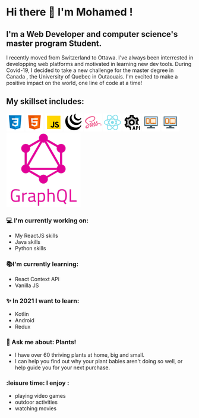 # Hi there 👋 I'm Mohamed !

## I'm a Web Developer and computer science's master program Student. 

I recently moved from Switzerland to Ottawa. 
I've always been interrested in developping web platforms and motivated in learning new dev tools.
During Covid-19, I decided to take a new challenge for the master degree in Canada , the University of Quebec in Outaouais.
I'm excited to make a positive impact on the world, one line of code at a time! 

## My skillset includes:
![css](/assets/icons8-css3.png)  ![html](/assets/icons8-html-5.png)  ![js](/assets/icons8-javascript.png)  ![jquery](/assets/icons8-jquery.png)  ![sass](/assets/icons8-sass.png) ![react](/assets/icons8-react-native.png)  ![Rest api](/assets/icons8-rest-api.png)   ![responsive design](/assets/icons8-responsive.png) ![responsive design](/assets/icons8-responsive.png) ![responsive design](/assets/téléchargement.png)

### :computer: I'm currently working on:
- My ReactJS skills
- Java skills
- Python skills
 
### :books:I'm currently learning: 
- React Context APi
- Vanilla JS
 
### :sparkles: In 2021 I want to learn: 
- Kotlin
- Android
- Redux
 
###  :speech_balloon: Ask me about: Plants!
- I have over 60 thriving plants at home, big and small.
- I can help you find out why your plant babies aren't doing so well, or help guide you for your next purchase. 
 
### :leisure time: I enjoy :
- playing video games
- outdoor activities 
- watching movies

  

  
 

<!--
**therealsylaucoin/therealsylaucoin** is a ✨ _special_ ✨ repository because its `README.md` (this file) appears on your GitHub profile.
Here are some ideas to get you started:
- 🔭 I’m currently working on ...
- 🌱 I’m currently learning ...
- 👯 I’m looking to collaborate on ...
- 🤔 I’m looking for help with ...
- 💬 Ask me about ...
- 📫 How to reach me: ...
- 😄 Pronouns: ...
- ⚡ Fun fact: ...
 ![responsive design](/assets/icons8-responsive-100.png)

-->
